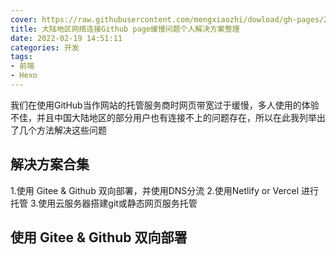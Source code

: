 ```yaml
---
cover: https://raw.githubusercontent.com/mengxiaozhi/dowload/gh-pages/202007091224368542_640.jpg
title: 大陆地区网络连接Github page缓慢问题个人解决方案整理
date: 2022-02-19 14:51:11
categories: 开发
tags: 
- 前端
- Hexo
---
```

我们在使用GitHub当作网站的托管服务商时网页带宽过于缓慢，多人使用的体验不佳，并且中国大陆地区的部分用户也有连接不上的问题存在，所以在此我列举出了几个方法解决这些问题
## 解决方案合集
1.使用 Gitee & Github 双向部署，并使用DNS分流
2.使用Netlify or Vercel 进行托管
3.使用云服务器搭建git或静态网页服务托管
## 使用 Gitee & Github 双向部署
